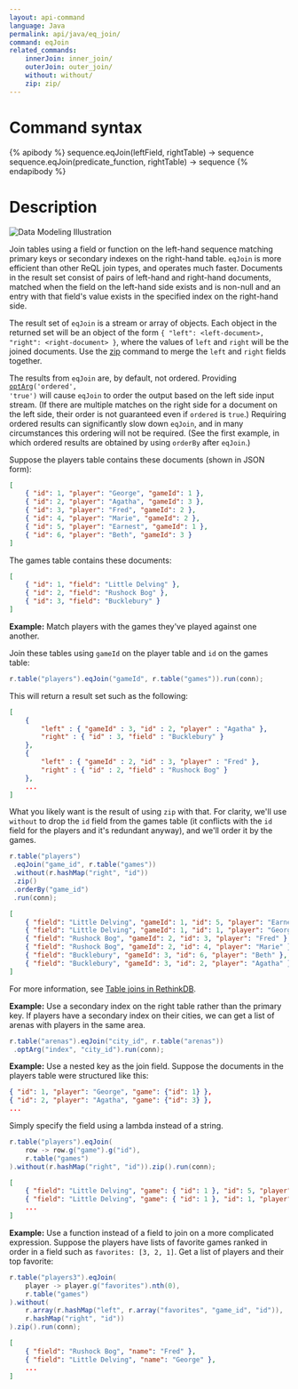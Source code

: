 ```yaml
---
layout: api-command
language: Java
permalink: api/java/eq_join/
command: eqJoin
related_commands:
    innerJoin: inner_join/
    outerJoin: outer_join/
    without: without/
    zip: zip/
---
```


# Command syntax #

{% apibody %}
sequence.eqJoin(leftField, rightTable) &rarr; sequence
sequence.eqJoin(predicate_function, rightTable) &rarr; sequence
{% endapibody %}

# Description #

<img alt="Data Modeling Illustration" class="api_command_illustration" src="/assets/images/docs/api_illustrations/table-joins.png" />

Join tables using a field or function on the left-hand sequence matching primary keys or secondary indexes on the right-hand table. `eqJoin` is more efficient than other ReQL join types, and operates much faster. Documents in the result set consist of pairs of left-hand and right-hand documents, matched when the field on the left-hand side exists and is non-null and an entry with that field's value exists in the specified index on the right-hand side.

The result set of `eqJoin` is a stream or array of objects. Each object in the returned set will be an object of the form `{ "left": <left-document>, "right": <right-document> }`, where the values of `left` and `right` will be the joined documents. Use the [zip](/api/java/zip/) command to merge the `left` and `right` fields together.

The results from `eqJoin` are, by default, not ordered. Providing <code><a href="/api/java/optarg">optArg</a>('ordered', 'true')</code>
 will cause `eqJoin` to order the output based on the left side input stream. (If there are multiple matches on the right side for a document on the left side, their order is not guaranteed even if `ordered` is `true`.) Requiring ordered results can significantly slow down `eqJoin`, and in many circumstances this ordering will not be required. (See the first example, in which ordered results are obtained by using `orderBy` after `eqJoin`.)

Suppose the players table contains these documents (shown in JSON form):

```json
[
    { "id": 1, "player": "George", "gameId": 1 },
    { "id": 2, "player": "Agatha", "gameId": 3 },
    { "id": 3, "player": "Fred", "gameId": 2 },
    { "id": 4, "player": "Marie", "gameId": 2 },
    { "id": 5, "player": "Earnest", "gameId": 1 },
    { "id": 6, "player": "Beth", "gameId": 3 }
]
```

The games table contains these documents:

```json
[
    { "id": 1, "field": "Little Delving" },
    { "id": 2, "field": "Rushock Bog" },
    { "id": 3, "field": "Bucklebury" }
]
```

**Example:** Match players with the games they've played against one another.

Join these tables using `gameId` on the player table and `id` on the games table:

```java
r.table("players").eqJoin("gameId", r.table("games")).run(conn);
```

This will return a result set such as the following:

```json
[
    {
        "left" : { "gameId" : 3, "id" : 2, "player" : "Agatha" },
        "right" : { "id" : 3, "field" : "Bucklebury" }
    },
    {
        "left" : { "gameId" : 2, "id" : 3, "player" : "Fred" },
        "right" : { "id" : 2, "field" : "Rushock Bog" }
    },
    ...
]
```

<!-- stop -->

What you likely want is the result of using `zip` with that. For clarity, we'll use `without` to drop the `id` field from the games table (it conflicts with the `id` field for the players and it's redundant anyway), and we'll order it by the games.

```java
r.table("players")
 .eqJoin("game_id", r.table("games"))
 .without(r.hashMap("right", "id"))
 .zip()
 .orderBy("game_id")
 .run(conn);
```

```json
[
    { "field": "Little Delving", "gameId": 1, "id": 5, "player": "Earnest" },
    { "field": "Little Delving", "gameId": 1, "id": 1, "player": "George" },
    { "field": "Rushock Bog", "gameId": 2, "id": 3, "player": "Fred" },
    { "field": "Rushock Bog", "gameId": 2, "id": 4, "player": "Marie" },
    { "field": "Bucklebury", "gameId": 3, "id": 6, "player": "Beth" },
    { "field": "Bucklebury", "gameId": 3, "id": 2, "player": "Agatha" }
]
```

For more information, see [Table joins in RethinkDB](/docs/table-joins/).

**Example:** Use a secondary index on the right table rather than the primary key. If players have a secondary index on their cities, we can get a list of arenas with players in the same area.

```java
r.table("arenas").eqJoin("city_id", r.table("arenas"))
 .optArg("index", "city_id").run(conn);
```

**Example:** Use a nested key as the join field. Suppose the documents in the players table were structured like this:

```json
{ "id": 1, "player": "George", "game": {"id": 1} },
{ "id": 2, "player": "Agatha", "game": {"id": 3} },
...
```

Simply specify the field using a lambda instead of a string.

```java
r.table("players").eqJoin(
    row -> row.g("game").g("id"),
    r.table("games")
).without(r.hashMap("right", "id")).zip().run(conn);
```

```json
[
    { "field": "Little Delving", "game": { "id": 1 }, "id": 5, "player": "Earnest" },
    { "field": "Little Delving", "game": { "id": 1 }, "id": 1, "player": "George" },
    ...
]
```

**Example:** Use a function instead of a field to join on a more complicated expression. Suppose the players have lists of favorite games ranked in order in a field such as `favorites: [3, 2, 1]`. Get a list of players and their top favorite:

```java
r.table("players3").eqJoin(
    player -> player.g("favorites").nth(0),
    r.table("games")
).without(
    r.array(r.hashMap("left", r.array("favorites", "game_id", "id")),
    r.hashMap("right", "id"))
).zip().run(conn);
```

```json
[
	{ "field": "Rushock Bog", "name": "Fred" },
	{ "field": "Little Delving", "name": "George" },
	...
]
```
